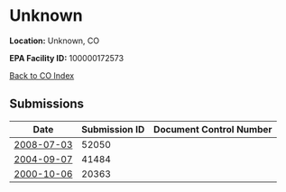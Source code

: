 # Unknown

**Location:** Unknown, CO

**EPA Facility ID:** 100000172573

[Back to CO Index](../../index.md)

## Submissions

| Date | Submission ID | Document Control Number |
|------|--------------|-------------------------|
| [2008-07-03](submissions/52050.md) | 52050 |  |
| [2004-09-07](submissions/41484.md) | 41484 |  |
| [2000-10-06](submissions/20363.md) | 20363 |  |
